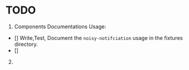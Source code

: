 # TODO

1. Components Documentations Usage:
- [] Write,Test, Document   the `noisy-notifciation` usage in the fixtures directory.
- []
2.